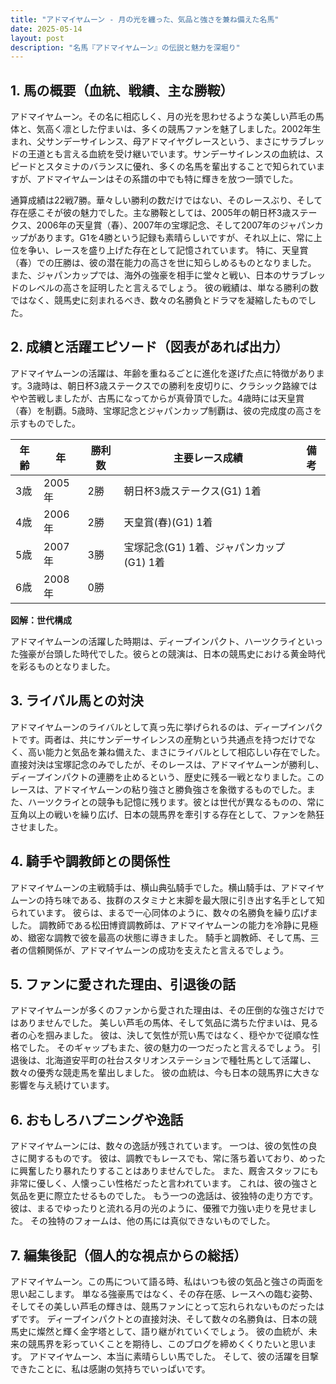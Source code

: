 ```yaml
---
title: "アドマイヤムーン - 月の光を纏った、気品と強さを兼ね備えた名馬"
date: 2025-05-14
layout: post
description: "名馬『アドマイヤムーン』の伝説と魅力を深堀り"
---
```


## 1. 馬の概要（血統、戦績、主な勝鞍）

アドマイヤムーン。その名に相応しく、月の光を思わせるような美しい芦毛の馬体と、気高く凛とした佇まいは、多くの競馬ファンを魅了しました。2002年生まれ、父サンデーサイレンス、母アドマイヤグレースという、まさにサラブレッドの王道とも言える血統を受け継いでいます。サンデーサイレンスの血統は、スピードとスタミナのバランスに優れ、多くの名馬を輩出することで知られていますが、アドマイヤムーンはその系譜の中でも特に輝きを放つ一頭でした。

通算成績は22戦7勝。華々しい勝利の数だけではない、そのレースぶり、そして存在感こそが彼の魅力でした。主な勝鞍としては、2005年の朝日杯3歳ステークス、2006年の天皇賞（春）、2007年の宝塚記念、そして2007年のジャパンカップがあります。G1を4勝という記録も素晴らしいですが、それ以上に、常に上位を争い、レースを盛り上げた存在として記憶されています。  特に、天皇賞（春）での圧勝は、彼の潜在能力の高さを世に知らしめるものとなりました。  また、ジャパンカップでは、海外の強豪を相手に堂々と戦い、日本のサラブレッドのレベルの高さを証明したと言えるでしょう。  彼の戦績は、単なる勝利の数ではなく、競馬史に刻まれるべき、数々の名勝負とドラマを凝縮したものでした。


## 2. 成績と活躍エピソード（図表があれば出力）

アドマイヤムーンの活躍は、年齢を重ねるごとに進化を遂げた点に特徴があります。3歳時は、朝日杯3歳ステークスでの勝利を皮切りに、クラシック路線ではやや苦戦しましたが、古馬になってからが真骨頂でした。4歳時には天皇賞（春）を制覇。5歳時、宝塚記念とジャパンカップ制覇は、彼の完成度の高さを示すものでした。

| 年齢 | 年 | 勝利数 | 主要レース成績 | 備考 |
|---|---|---|---|---|
| 3歳 | 2005年 | 2勝 | 朝日杯3歳ステークス(G1) 1着 |  |
| 4歳 | 2006年 | 2勝 | 天皇賞(春)(G1) 1着 |  |
| 5歳 | 2007年 | 3勝 | 宝塚記念(G1) 1着、ジャパンカップ(G1) 1着 |  |
| 6歳 | 2008年 | 0勝 |  |  |


**図解：世代構成**

アドマイヤムーンの活躍した時期は、ディープインパクト、ハーツクライといった強豪が台頭した時代でした。彼らとの競演は、日本の競馬史における黄金時代を彩るものとなりました。


## 3. ライバル馬との対決

アドマイヤムーンのライバルとして真っ先に挙げられるのは、ディープインパクトです。両者は、共にサンデーサイレンスの産駒という共通点を持つだけでなく、高い能力と気品を兼ね備えた、まさにライバルとして相応しい存在でした。直接対決は宝塚記念のみでしたが、そのレースは、アドマイヤムーンが勝利し、ディープインパクトの連勝を止めるという、歴史に残る一戦となりました。このレースは、アドマイヤムーンの粘り強さと勝負強さを象徴するものでした。また、ハーツクライとの競争も記憶に残ります。彼とは世代が異なるものの、常に互角以上の戦いを繰り広げ、日本の競馬界を牽引する存在として、ファンを熱狂させました。


## 4. 騎手や調教師との関係性

アドマイヤムーンの主戦騎手は、横山典弘騎手でした。横山騎手は、アドマイヤムーンの持ち味である、抜群のスタミナと末脚を最大限に引き出す名手として知られています。  彼らは、まるで一心同体のように、数々の名勝負を繰り広げました。  調教師である松田博資調教師は、アドマイヤムーンの能力を冷静に見極め、緻密な調教で彼を最高の状態に導きました。  騎手と調教師、そして馬、三者の信頼関係が、アドマイヤムーンの成功を支えたと言えるでしょう。


## 5. ファンに愛された理由、引退後の話

アドマイヤムーンが多くのファンから愛された理由は、その圧倒的な強さだけではありませんでした。  美しい芦毛の馬体、そして気品に満ちた佇まいは、見る者の心を掴みました。  彼は、決して気性が荒い馬ではなく、穏やかで従順な性格でした。  そのギャップもまた、彼の魅力の一つだったと言えるでしょう。  引退後は、北海道安平町の社台スタリオンステーションで種牡馬として活躍し、数々の優秀な競走馬を輩出しました。  彼の血統は、今も日本の競馬界に大きな影響を与え続けています。


## 6. おもしろハプニングや逸話

アドマイヤムーンには、数々の逸話が残されています。  一つは、彼の気性の良さに関するものです。  彼は、調教でもレースでも、常に落ち着いており、めったに興奮したり暴れたりすることはありませんでした。  また、厩舎スタッフにも非常に優しく、人懐っこい性格だったと言われています。  これは、彼の強さと気品を更に際立たせるものでした。  もう一つの逸話は、彼独特の走り方です。  彼は、まるでゆったりと流れる月の光のように、優雅で力強い走りを見せました。  その独特のフォームは、他の馬には真似できないものでした。


## 7. 編集後記（個人的な視点からの総括）

アドマイヤムーン。この馬について語る時、私はいつも彼の気品と強さの両面を思い起こします。  単なる強豪馬ではなく、その存在感、レースへの臨む姿勢、そしてその美しい芦毛の輝きは、競馬ファンにとって忘れられないものだったはずです。  ディープインパクトとの直接対決、そして数々の名勝負は、日本の競馬史に燦然と輝く金字塔として、語り継がれていくでしょう。  彼の血統が、未来の競馬界を彩っていくことを期待し、このブログを締めくくりたいと思います。  アドマイヤムーン、本当に素晴らしい馬でした。  そして、彼の活躍を目撃できたことに、私は感謝の気持ちでいっぱいです。
